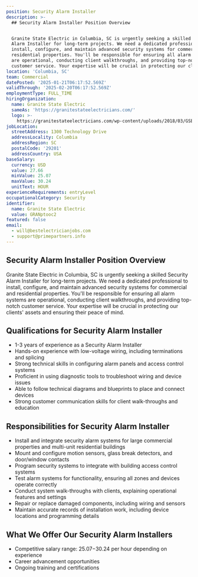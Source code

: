 ```yaml
---
position: Security Alarm Installer
description: >-
  ## Security Alarm Installer Position Overview


  Granite State Electric in Columbia, SC is urgently seeking a skilled Security
  Alarm Installer for long-term projects. We need a dedicated professional to
  install, configure, and maintain advanced security systems for commercial and
  residential properties. You'll be responsible for ensuring all alarm systems
  are operational, conducting client walkthroughs, and providing top-notch
  customer service. Your expertise will be crucial in protecting our clie...
location: 'Columbia, SC'
team: Commercial
datePosted: '2025-01-21T06:17:52.569Z'
validThrough: '2025-02-20T06:17:52.569Z'
employmentType: FULL_TIME
hiringOrganization:
  name: Granite State Electric
  sameAs: 'https://granitestateelectricians.com/'
  logo: >-
    https://granitestateelectricians.com/wp-content/uploads/2018/03/GSE-2c-Logo-4.jpg
jobLocation:
  streetAddress: 1300 Technology Drive
  addressLocality: Columbia
  addressRegion: SC
  postalCode: '29201'
  addressCountry: USA
baseSalary:
  currency: USD
  value: 27.66
  minValue: 25.07
  maxValue: 30.24
  unitText: HOUR
experienceRequirements: entryLevel
occupationalCategory: Security
identifier:
  name: Granite State Electric
  value: GRANptooc2
featured: false
email:
  - will@bestelectricianjobs.com
  - support@primepartners.info
---
```




## Security Alarm Installer Position Overview

Granite State Electric in Columbia, SC is urgently seeking a skilled Security Alarm Installer for long-term projects. We need a dedicated professional to install, configure, and maintain advanced security systems for commercial and residential properties. You'll be responsible for ensuring all alarm systems are operational, conducting client walkthroughs, and providing top-notch customer service. Your expertise will be crucial in protecting our clients' assets and ensuring their peace of mind.

## Qualifications for Security Alarm Installer

- 1-3 years of experience as a Security Alarm Installer
- Hands-on experience with low-voltage wiring, including terminations and splicing
- Strong technical skills in configuring alarm panels and access control systems
- Proficient in using diagnostic tools to troubleshoot wiring and device issues
- Able to follow technical diagrams and blueprints to place and connect devices
- Strong customer communication skills for client walk-throughs and education

## Responsibilities for Security Alarm Installer

- Install and integrate security alarm systems for large commercial properties and multi-unit residential buildings
- Mount and configure motion sensors, glass break detectors, and door/window contacts
- Program security systems to integrate with building access control systems
- Test alarm systems for functionality, ensuring all zones and devices operate correctly
- Conduct system walk-throughs with clients, explaining operational features and settings
- Repair or replace damaged components, including wiring and sensors
- Maintain accurate records of installation work, including device locations and programming details

## What We Offer Our Security Alarm Installers

- Competitive salary range: $25.07-$30.24 per hour depending on experience
- Career advancement opportunities
- Ongoing training and certifications